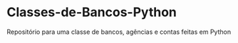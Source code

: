 # Classes-de-Bancos-Python
Repositório para uma classe de bancos, agências e contas feitas em Python
